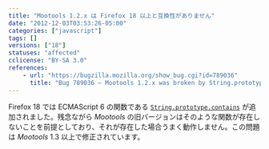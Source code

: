 ```yaml
---
title: "Mootools 1.2.x は Firefox 18 以上と互換性がありません"
date: "2012-12-03T03:53:26-05:00"
categories: ["javascript"]
tags: []
versions: ["18"]
statuses: "affected"
cclicense: "BY-SA 3.0"
references:
    - url: "https://bugzilla.mozilla.org/show_bug.cgi?id=789036"
      title: "Bug 789036 – Mootools 1.2.x was broken by String.prototype.contains"
---
```

Firefox 18 では ECMAScript 6 の関数である [`String.prototype.contains`](https://developer.mozilla.org/ja/docs/JavaScript/Reference/Global_Objects/String/contains) が追加されました。残念ながら *Mootools* の旧バージョンはそのような関数が存在しないことを前提としており、それが存在した場合うまく動作しません。この問題は *Mootools* 1.3 以上で修正されています。
